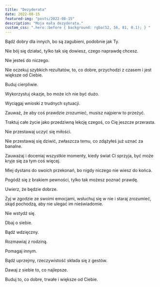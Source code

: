 ```yaml
---
title: "Dezyderata"
date: 2022-08-15
featured-img: "posts/2022-08-15"
description: "Moja mała dezyderata."
custom_css: ".hero::before { background: rgba(52, 56, 81, 0.1); } "
---
```


Bądź dobry dla innych, bo są zagubieni, podobnie jak Ty.

Nie bój się działać, tylko tak się dowiesz, czego naprawdę chcesz.

Nie jesteś do niczego.

Nie oczekuj szybkich rezultatów, to, co dobre, przychodzi z czasem i jest większe od Ciebie.

Buduj cierpliwie.

Wykorzystuj okazje, bo może ich nie być dużo.

Wyciągaj wnioski z trudnych sytuacji.

Zauważ, że aby coś prawdzie zrozumieć, musisz najpierw to przeżyć.

Traktuj całe życie jako przedziwną lekcję czegoś, co Cię jeszcze przerasta.

Nie przestawaj uczyć się miłości.

Nie przestawaj się dziwić, zwłaszcza temu, co zdążyłeś już uznać za banalne.

Zauważaj i doceniaj wszystkie momenty, kiedy świat Ci sprzyja, być może kryje się za tym coś więcej.

Miej dystans do swoich przekonań, bo nigdy niczego nie wiesz do końca.

Pogódź się z brakiem pewności, tylko tak możesz poznać prawdę.

Uwierz, że będzie dobrze.

Żyj w zgodzie ze swoimi emocjami, wsłuchuj się w nie i staraj zrozumieć, skąd pochodzą, aby nie ulegać im nieświadomie.

Nie wstydź się.

Dbaj o siebie.

Bądź wdzięczny. 

Rozmawiaj z rodziną.

Pomagaj innym.

Bądź uprzejmy, rzeczywistość składa się z gestów.

Dawaj z siebie to, co najlepsze. 

Buduj to, co dobre, trwałe i większe od Ciebie.

<br>
<br>